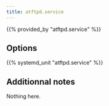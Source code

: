 ```yaml
---
title: atftpd.service
---
```


{{% provided_by "atftpd.service" %}}

## Options

{{% systemd_unit "atftpd.service" %}}

## Additionnal notes

Nothing here.